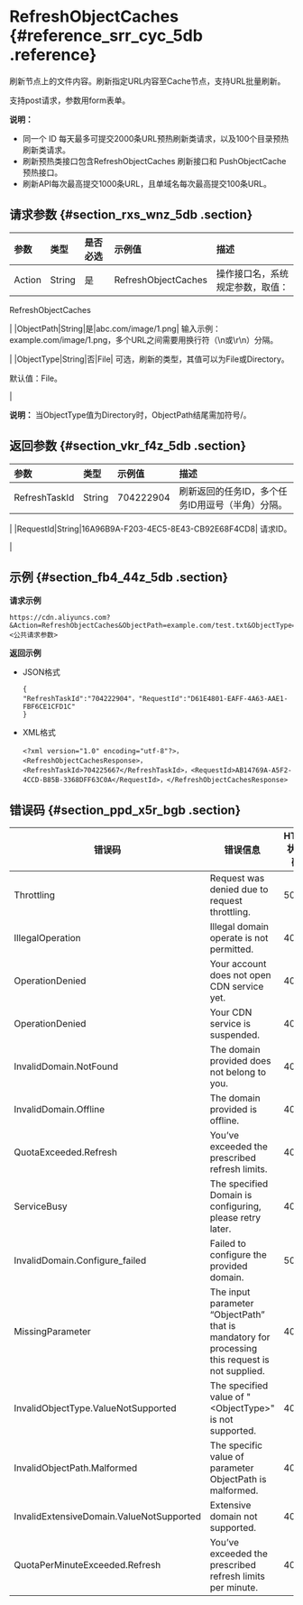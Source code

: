# RefreshObjectCaches {#reference_srr_cyc_5db .reference}

刷新节点上的文件内容。刷新指定URL内容至Cache节点，支持URL批量刷新。

支持post请求，参数用form表单。

**说明：** 

-   同一个 ID 每天最多可提交2000条URL预热刷新类请求，以及100个目录预热刷新类请求。
-   刷新预热类接口包含RefreshObjectCaches 刷新接口和 PushObjectCache预热接口。
-   刷新API每次最高提交1000条URL，且单域名每次最高提交100条URL。

## 请求参数 {#section_rxs_wnz_5db .section}

|参数|类型|是否必选|示例值|描述|
|:-|:-|:---|:--|:-|
|Action|String|是|RefreshObjectCaches| 操作接口名，系统规定参数，取值：

 RefreshObjectCaches

 |
|ObjectPath|String|是|abc.com/image/1.png| 输入示例：example.com/image/1.png，多个URL之间需要用换行符（\\n或\\r\\n）分隔。

 |
|ObjectType|String|否|File| 可选，刷新的类型，其值可以为File或Directory。

 默认值：File。

 |

**说明：** 当ObjectType值为Directory时，ObjectPath结尾需加符号/。

## 返回参数 {#section_vkr_f4z_5db .section}

|参数|类型|示例值|描述|
|:-|:-|:--|:-|
|RefreshTaskId|String|704222904| 刷新返回的任务ID，多个任务ID用逗号（半角）分隔。

 |
|RequestId|String|16A96B9A-F203-4EC5-8E43-CB92E68F4CD8| 请求ID。

 |

## 示例 {#section_fb4_44z_5db .section}

**请求示例**

```
https://cdn.aliyuncs.com?&Action=RefreshObjectCaches&ObjectPath=example.com/test.txt&ObjectType=File&<公共请求参数>
```

**返回示例**

-   JSON格式

    ```
    {
    "RefreshTaskId":"704222904"，"RequestId":"D61E4801-EAFF-4A63-AAE1-FBF6CE1CFD1C"
    }
    ```

-   XML格式

    ```
    <?xml version="1.0" encoding="utf-8"?>，<RefreshObjectCachesResponse>，<RefreshTaskId>704225667</RefreshTaskId>，<RequestId>AB14769A-A5F2-4CCD-B85B-3368DFF63C0A</RequestId>，</RefreshObjectCachesResponse>
    ```


## 错误码 {#section_ppd_x5r_bgb .section}

|错误码|错误信息|HTTP 状态码|描述|
|---|----|--------|--|
|Throttling|Request was denied due to request throttling.|503|请求被流量控制限制|
|IllegalOperation|Illegal domain operate is not permitted.|403|非法域名, 无法操作|
|OperationDenied|Your account does not open CDN service yet.|403|未开通CDN服务|
|OperationDenied|Your CDN service is suspended.|403|CDN服务已被停止|
|InvalidDomain.NotFound|The domain provided does not belong to you.|404|域名不存在或不属于当前用户|
|InvalidDomain.Offline|The domain provided is offline.|404|域名已下线|
|QuotaExceeded.Refresh|You’ve exceeded the prescribed refresh limits.|400|超出当日刷新限制|
|ServiceBusy|The specified Domain is configuring, please retry later.|403|域名正在配置中, 请稍后再试|
|InvalidDomain.Configure\_failed|Failed to configure the provided domain.|500|域名配置失败, 无法刷新|
|MissingParameter|The input parameter “ObjectPath” that is mandatory for processing this request is not supplied.|400|缺少ObjectPath参数|
|InvalidObjectType.ValueNotSupported|The specified value of "<ObjectType\>" is not supported.|400|ObjectType值不支持|
|InvalidObjectPath.Malformed|The specific value of parameter ObjectPath is malformed.|400|ObjectPath值格式错误|
|InvalidExtensiveDomain.ValueNotSupported|Extensive domain not supported.|400|不支持泛域名|
|QuotaPerMinuteExceeded.Refresh|You’ve exceeded the prescribed refresh limits per minute.|400|超出每分钟刷新限制|

